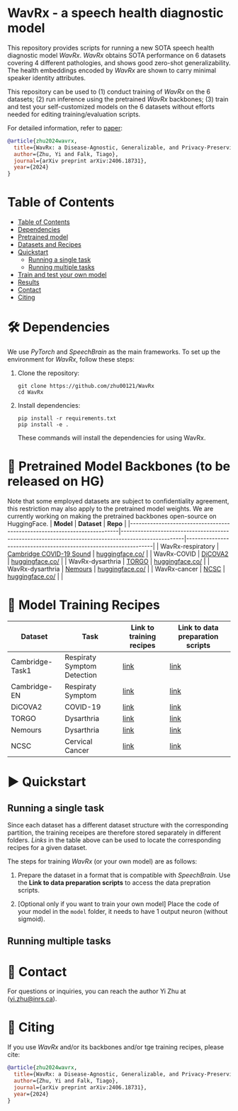 <!-- <p align="center">
  <img src="WavRx_logo.png" alt="WavRx logo" width=200/>
</p> -->

# WavRx - a speech health diagnostic model

This repository provides scripts for running a new SOTA speech health diagnostic model *WavRx*. *WavRx* obtains SOTA performance on 6 datasets covering 4 different pathologies, and shows good zero-shot generalizability. The health embeddings encoded by *WavRx* are shown to carry minimal speaker identity attributes.

This repository can be used to (1) conduct training of *WavRx* on the 6 datasets; (2) run inference using the pretrained *WavRx* backbones; (3) train and test your self-customized models on the 6 datasets without efforts needed for editing training/evaluation scripts.

For detailed information, refer to [paper](https://arxiv.org/abs/2406.18731):

```bibtex
@article{zhu2024wavrx,
  title={WavRx: a Disease-Agnostic, Generalizable, and Privacy-Preserving Speech Health Diagnostic Model},
  author={Zhu, Yi and Falk, Tiago},
  journal={arXiv preprint arXiv:2406.18731},
  year={2024}
}
```

# Table of Contents

- [Table of Contents](#table-of-contents)
- [Dependencies](#-dependencies)
- [Pretrained model](#-pretrained-model)
- [Datasets and Recipes](#-Datasets-and-Recipes)
- [Quickstart](#-quickstart)
  - [Running a single task](#Running-a-single-task)
  - [Running multiple tasks](#Runnin-multiple-tasks)
- [Train and test your own model](#-Train-and-test-your-own-model)
- [Results](#-results)
- [Contact](#-contact)
- [Citing](#-citing)

# 🛠️ Dependencies

We use *PyTorch* and *SpeechBrain* as the main frameworks. To set up the environment for *WavRx*, follow these steps:


1. Clone the repository:
   ```shell
   git clone https://github.com/zhu00121/WavRx
   cd WavRx
   ```
2. Install dependencies:
    ```
    pip install -r requirements.txt
    pip install -e .
    ```
   These commands will install the dependencies for using WavRx. 

# 🌟 Pretrained Model Backbones (to be released on HG)
Note that some employed datasets are subject to confidentiality agreement, this restriction may also apply to the pretrained model weights. We are currently working on making the pretrained backbones open-source on HuggingFace.
| **Model**                                                                 | **Dataset**                                                                                       | **Repo**                                                         |
|--------------------------------------------------------------------------|----------------------------------------------------------------------------------------------------|------------------------------------------------------------------|
| WavRx-respiratory                      | [Cambridge COVID-19 Sound]()                                                                                     | [huggingface.co/](https://huggingface.co/)  |
| WavRx-COVID                       | [DiCOVA2]()                                                                                     | [huggingface.co/](https://huggingface.co/)  |
| WavRx-dysarthria                    | [TORGO]()                                                                                     | [huggingface.co/](https://huggingface.co/)  |
| WavRx-dysarthria                              | [Nemours]()                                                    | [huggingface.co/](https://huggingface.co/)                    |
| WavRx-cancer                                  | [NCSC]()                                                   | [huggingface.co/](https://huggingface.co/)     |
|

# 👷 Model Training Recipes

| **Dataset**                              | **Task**                             | **Link to training recipes** | **Link to data preparation scripts**                                                                       |
|------------------------------------------|--------------------------------------|----------------------------------------------------------------------------------------|--------------------------------------|
| Cambridge-Task1 | Respiraty Symptom Detection  | [link]()                                               |[link]()|
| Cambridge-EN                         | Respiraty Symptom                   | [link]()|[link]()|
| DiCOVA2                                | COVID-19  | [link]()| [link]() |                  
| TORGO                                  | Dysarthria   | [link]()| [link]() |
| Nemours                          | Dysarthria | [link]()| [link]()|
| NCSC                                   | Cervical Cancer  | [link]()| [link]() |

# ▶️ Quickstart

## Running a single task
Since each dataset has a different dataset structure with the corresponding partition, the training receipes are therefore stored separately in different folders. *Links* in the table above can be used to locate the corresponding recipes for a given dataset. 

The steps for training *WavRx* (or your own model) are as follows:

1. Prepare the dataset in a format that is compatible with *SpeechBrain*. Use the **Link to data preparation scripts** to access the data prepration scripts.

2. [Optional only if you want to train your own model] Place the code of your model in the ``model`` folder, it needs to have 1 output neuron (without sigmoid).

## Running multiple tasks


# 📧 Contact

For questions or inquiries, you can reach the author Yi Zhu at ([yi.zhu@inrs.ca](mailto:yi.zhu@inrs.ca)).
<!-- ############################################################################################################### -->
# 📖 Citing

If you use *WavRx* and/or its backbones and/or tge training recipes, please cite:

```bibtex
@article{zhu2024wavrx,
  title={WavRx: a Disease-Agnostic, Generalizable, and Privacy-Preserving Speech Health Diagnostic Model},
  author={Zhu, Yi and Falk, Tiago},
  journal={arXiv preprint arXiv:2406.18731},
  year={2024}
}
```
